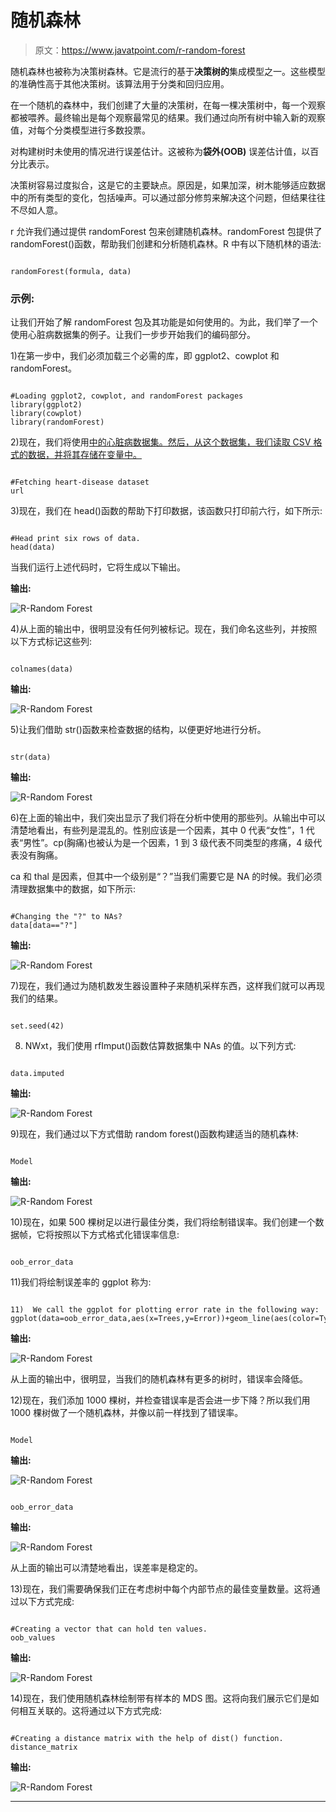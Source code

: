 # 随机森林

> 原文：<https://www.javatpoint.com/r-random-forest>

随机森林也被称为决策树森林。它是流行的基于**决策树的**集成模型之一。这些模型的准确性高于其他决策树。该算法用于分类和回归应用。

在一个随机的森林中，我们创建了大量的决策树，在每一棵决策树中，每一个观察都被喂养。最终输出是每个观察最常见的结果。我们通过向所有树中输入新的观察值，对每个分类模型进行多数投票。

对构建树时未使用的情况进行误差估计。这被称为**袋外(OOB)** 误差估计值，以百分比表示。

决策树容易过度拟合，这是它的主要缺点。原因是，如果加深，树木能够适应数据中的所有类型的变化，包括噪声。可以通过部分修剪来解决这个问题，但结果往往不尽如人意。

r 允许我们通过提供 randomForest 包来创建随机森林。randomForest 包提供了 randomForest()函数，帮助我们创建和分析随机森林。R 中有以下随机林的语法:

```

randomForest(formula, data)

```

### 示例:

让我们开始了解 randomForest 包及其功能是如何使用的。为此，我们举了一个使用心脏病数据集的例子。让我们一步步开始我们的编码部分。

1)在第一步中，我们必须加载三个必需的库，即 ggplot2、cowplot 和 randomForest。

```

#Loading ggplot2, cowplot, and randomForest packages 
library(ggplot2)
library(cowplot)
library(randomForest)

```

2)现在，我们将使用[中的心脏病数据集。然后，从这个数据集，我们读取 CSV 格式的数据，并将其存储在变量中。](https://archive.ics.uci.edu/ml/machine-learning-databases/heart-disease/processed.cleveland.data)

```

#Fetching heart-disease dataset
url
```

3)现在，我们在 head()函数的帮助下打印数据，该函数只打印前六行，如下所示:

```

#Head print six rows of data.
head(data)

```

当我们运行上述代码时，它将生成以下输出。

**输出:**

![R-Random Forest](img/b43807f8dcbc85bc5b7d0e4eb1356560.png)

4)从上面的输出中，很明显没有任何列被标记。现在，我们命名这些列，并按照以下方式标记这些列:

```

colnames(data) 
```

**输出:**

![R-Random Forest](img/21ef821c27d3bc8711d9146e5e656511.png)

5)让我们借助 str()函数来检查数据的结构，以便更好地进行分析。

```

str(data)

```

**输出:**

![R-Random Forest](img/70a636b1b65c66ed1d73cef0f2749716.png)

6)在上面的输出中，我们突出显示了我们将在分析中使用的那些列。从输出中可以清楚地看出，有些列是混乱的。性别应该是一个因素，其中 0 代表“女性”，1 代表“男性”。cp(胸痛)也被认为是一个因素，1 到 3 级代表不同类型的疼痛，4 级代表没有胸痛。

ca 和 thal 是因素，但其中一个级别是“？”当我们需要它是 NA 的时候。我们必须清理数据集中的数据，如下所示:

```

#Changing the "?" to NAs? 
data[data=="?"] 
```

**输出:**

![R-Random Forest](img/fcd23958154dd9e9e7e3e6f5e8e017dc.png)

7)现在，我们通过为随机数发生器设置种子来随机采样东西，这样我们就可以再现我们的结果。

```

set.seed(42) 

```

8) NWxt，我们使用 rfImput()函数估算数据集中 NAs 的值。以下列方式:

```

data.imputed
```

**输出:**

![R-Random Forest](img/c76bd573640c8202b2e290bf3e3d8b29.png)

9)现在，我们通过以下方式借助 random forest()函数构建适当的随机森林:

```

Model
```

**输出:**

![R-Random Forest](img/989d02f3d06dd35806106ea8ae022e47.png)

10)现在，如果 500 棵树足以进行最佳分类，我们将绘制错误率。我们创建一个数据帧，它将按照以下方式格式化错误率信息:

```

oob_error_data
```

11)我们将绘制误差率的 ggplot 称为:

```

11)	 We call the ggplot for plotting error rate in the following way:
ggplot(data=oob_error_data,aes(x=Trees,y=Error))+geom_line(aes(color=Type))

```

**输出:**

![R-Random Forest](img/b84b5e3945b143b5fe0d698120ff9517.png)

从上面的输出中，很明显，当我们的随机森林有更多的树时，错误率会降低。

12)现在，我们添加 1000 棵树，并检查错误率是否会进一步下降？所以我们用 1000 棵树做了一个随机森林，并像以前一样找到了错误率。

```

Model
```

**输出:**

![R-Random Forest](img/12f06cb178dd79568dc859b7b0ba1add.png)

```

oob_error_data
```

**输出:**

![R-Random Forest](img/31a0ebcd81692c6f1e94b801f639fda7.png)

从上面的输出可以清楚地看出，误差率是稳定的。

13)现在，我们需要确保我们正在考虑树中每个内部节点的最佳变量数量。这将通过以下方式完成:

```

#Creating a vector that can hold ten values.
oob_values
```

**输出:**

![R-Random Forest](img/f5e04302d1af28cd8335b5ec29abf766.png)

14)现在，我们使用随机森林绘制带有样本的 MDS 图。这将向我们展示它们是如何相互关联的。这将通过以下方式完成:

```

#Creating a distance matrix with the help of dist() function.
distance_matrix
```

**输出:**

![R-Random Forest](img/c2084f019b1cd67fc96061e94cf5eecb.png)

* * *